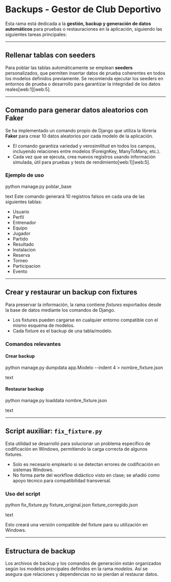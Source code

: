 # Backups - Gestor de Club Deportivo

Esta rama está dedicada a la **gestión, backup y generación de datos automáticos** para pruebas o restauraciones en la aplicación, siguiendo las siguientes tareas principales:

---

## Rellenar tablas con seeders

Para poblar las tablas automáticamente se emplean **seeders** personalizados, que permiten insertar datos de prueba coherentes en todos los modelos definidos previamente. Se recomienda ejecutar los seeders en entornos de prueba o desarrollo para garantizar la integridad de los datos reales[web:1][web:5].

---

## Comando para generar datos aleatorios con Faker

Se ha implementado un comando propio de Django que utiliza la librería **Faker** para crear 10 datos aleatorios por cada modelo de la aplicación.

- El comando garantiza variedad y verosimilitud en todos los campos, incluyendo relaciones entre modelos (ForeignKey, ManyToMany, etc.).
- Cada vez que se ejecuta, crea nuevos registros usando información simulada, útil para pruebas y tests de rendimiento[web:1][web:5].

### Ejemplo de uso

python manage.py poblar_base

text
Este comando generará 10 registros falsos en cada una de las siguientes tablas:

- Usuario
- Perfil
- Entrenador
- Equipo
- Jugador
- Partido
- Resultado
- Instalacion
- Reserva
- Torneo
- Participacion
- Evento

---

## Crear y restaurar un backup con fixtures

Para preservar la información, la rama contiene _fixtures_ exportados desde la base de datos mediante los comandos de Django.

- Los fixtures pueden cargarse en cualquier entorno compatible con el mismo esquema de modelos.
- Cada fixture es el backup de una tabla/modelo.

### Comandos relevantes

#### Crear backup

python manage.py dumpdata app.Modelo --indent 4 > nombre_fixture.json

text

#### Restaurar backup

python manage.py loaddata nombre_fixture.json

text

---

## Script auxiliar: `fix_fixture.py`

Esta utilidad se desarrolló para solucionar un problema específico de codificación en Windows, permitiendo la carga correcta de algunos fixtures.

- Solo es necesario emplearlo si se detectan errores de codificación en sistemas Windows.
- No forma parte del workflow didáctico visto en clase; se añadió como apoyo técnico para compatibilidad transversal.

### Uso del script

python fix_fixture.py fixture_original.json fixture_corregido.json

text

Esto creará una versión compatible del fixture para su utilización en Windows.

---

## Estructura de backup

Los archivos de backup y los comandos de generación están organizados según los modelos principales definidos en la rama _modelos_. Así se asegura que relaciones y dependencias no se pierdan al restaurar datos.
